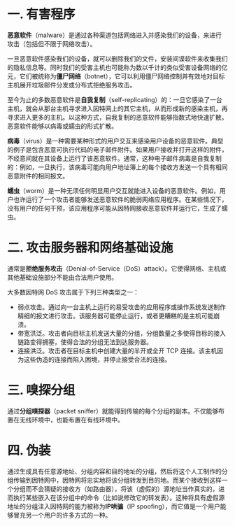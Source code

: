 # 一. 有害程序

**恶意软件**（malware）是通过各种渠道包括网络进入并感染我们的设备，来进行攻击（包括但不限于网络攻击）。

一旦恶意软件感染我们的设备，就可以删除我们的文件，安装间谍软件来收集我们的隐私信息等。同时我们的受害主机也可能称为数以千计的类似受害设备网络的亿元，它们被统称为**僵尸网络**（botnet），它可以利用僵尸网络控制并有效地对目标主机展开垃圾邮件分发或分布式拒绝服务攻击。

至今为止的多数恶意软件是**自我复制**（self-replicating）的：一旦它感染了一台主机，就会从那台主机寻求进入因特网上的其它主机，从而形成新的感染主机，再寻求进入更多的主机。以这种方式，自我复制的恶意软件能够指数式地快速扩散。恶意软件能够以病毒或蠕虫的形式扩散。

**病毒**（virus）是一种需要某种形式的用户交互来感染用户设备的恶意软件。典型的例子是包含恶意可执行代码的电子邮件附件。如果用户接收并打开这样的附件，不经意间就在其设备上运行了该恶意软件。通常，这种电子邮件病毒是自我复制的：例如，一旦执行，该病毒可能向用户地址簿上的每个接收方发送一个具有相同恶意附件的相同报文。

**蠕虫**（worm）是一种无须任何明显用户交互就能进入设备的恶意软件。例如，用户也许运行了一个攻击者能够发送恶意软件的脆弱网络应用程序。在某些情况下，没有用户的任何干预，该应用程序可能从因特网接收恶意软件并运行它，生成了蠕虫。



# 二. 攻击服务器和网络基础设施

通常是**拒绝服务攻击**（Denial-of-Service（DoS）attack）。它使得网络、主机或其他基础设施部分不能由合法用户使用。

大多数因特网 DoS 攻击属于下列三种类型之一：

- 弱点攻击。通过向一台主机上运行的易受攻击的应用程序或操作系统发送制作精细的报文进行攻击。该服务器可能停止运行，或者更糟糕的是主机可能崩溃。
- 带宽洪泛。攻击者向目标主机发送大量的分组，分组数量之多使得目标的接入链路变得拥塞，使得合法的分组无法到达服务器。
- 连接洪泛。攻击者在目标主机中创建大量的半开或全开 TCP 连接。该主机因为这些伪造的连接而陷入困境，并停止接受合法的连接。



# 三. 嗅探分组

通过**分组嗅探器**（packet sniffer）就能得到传输的每个分组的副本。不仅能够布置在无线环境中，也能布置在有线环境中。



# 四. 伪装

通过生成具有任意源地址、分组内容和目的地址的分组，然后将这个人工制作的分组传输到因特网中，因特网将忠实地将该分组转发到目的地。而某个接收到这样一个分组而不会猜疑的接收方（如路由器），将该（虚假的）源地址当作真实的，进而执行某些嵌入在该分组中的命令（比如说修改它的转发表）。这种将具有虚假源地址的分组注入因特网的能力被称为**IP哄骗**（IP spoofing），而它值是一个用户能够冒充另一个用户的许多方式的一种。